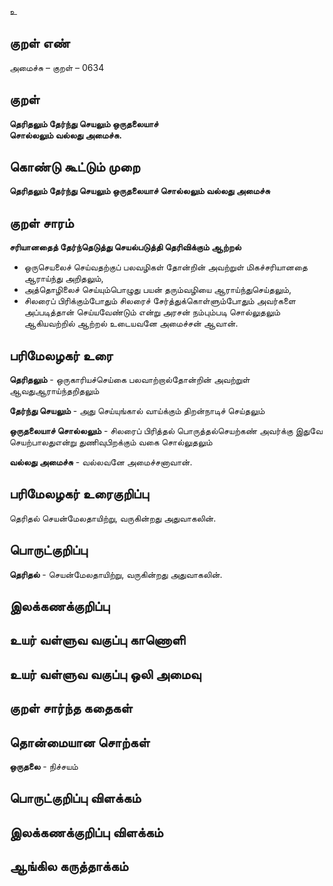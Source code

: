 உ

## குறள் எண் 

அமைச்சு – குறள் – 0634  

## குறள் 

**தெரிதலும் தேர்ந்து செயலும் ஒருதலையாச்  
சொல்லலும் வல்லது அமைச்சு.**  

## கொண்டு கூட்டும் முறை

**தெரிதலும் தேர்ந்து செயலும் ஒருதலையாச் சொல்லலும் வல்லது அமைச்சு**

## குறள் சாரம் 

**சரியானதைத் தேர்ந்தெடுத்து செயல்படுத்தி தெரிவிக்கும் ஆற்றல்**  
* ஒருசெயலைச் செய்வதற்குப் பலவழிகள் தோன்றின் அவற்றுள் மிகச்சரியானதை ஆராய்ந்து அறிதலும்,   
* அத்தொழிலைச் செய்யும்பொழுது பயன் தரும்வழியை ஆராய்ந்துசெய்தலும்,  
* சிலரைப் பிரிக்கும்போதும் சிலரைச் சேர்த்துக்கொள்ளும்போதும் அவர்களை அப்படித்தான் செய்யவேண்டும் என்று அரசன் நம்பும்படி சொல்லுதலும் ஆகியவற்றில் ஆற்றல் உடையவனே அமைச்சன் ஆவான்.  

## பரிமேலழகர் உரை

**தெரிதலும்** - ஒருகாரியச்செய்கை பலவாற்றால்தோன்றின் அவற்றுள் ஆவதுஆராய்ந்தறிதலும்  

**தேர்ந்து செயலும்** - அது செய்யுங்கால் வாய்க்கும் திறன்நாடிச் செய்தலும்  

**ஒருதலையாச் சொல்லலும்** - சிலரைப் பிரித்தல் பொருத்தல்செயற்கண் அவர்க்கு இதுவே செயற்பாலதுஎன்று துணிவுபிறக்கும் வகை சொல்லுதலும்  

**வல்லது அமைச்சு** - வல்லவனே அமைச்சனாவான்.  

## பரிமேலழகர் உரைகுறிப்பு   

தெரிதல் செயன்மேலதாயிற்று, வருகின்றது அதுவாகலின்.   

## பொருட்குறிப்பு 

**தெரிதல்** - செயன்மேலதாயிற்று, வருகின்றது அதுவாகலின்.     

## இலக்கணக்குறிப்பு  


## உயர் வள்ளுவ வகுப்பு காணொளி


## உயர் வள்ளுவ வகுப்பு ஒலி அமைவு 

 
## குறள் சார்ந்த கதைகள் 


## தொன்மையான சொற்கள்

**ஒருதலை** - நிச்சயம்   

## பொருட்குறிப்பு விளக்கம்


## இலக்கணக்குறிப்பு விளக்கம்


## ஆங்கில கருத்தாக்கம் 


